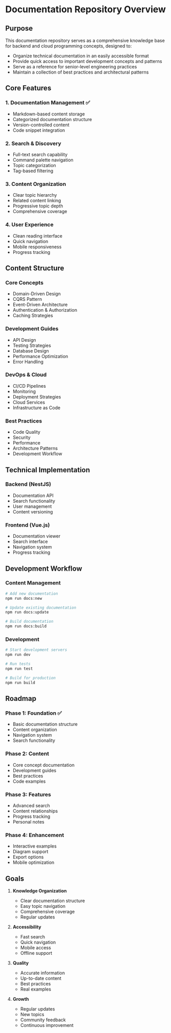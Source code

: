 # Documentation Repository Overview

## Purpose

This documentation repository serves as a comprehensive knowledge base for backend and cloud programming concepts, designed to:

- Organize technical documentation in an easily accessible format
- Provide quick access to important development concepts and patterns
- Serve as a reference for senior-level engineering practices
- Maintain a collection of best practices and architectural patterns

## Core Features

### 1. Documentation Management ✅

- Markdown-based content storage
- Categorized documentation structure
- Version-controlled content
- Code snippet integration

### 2. Search & Discovery

- Full-text search capability
- Command palette navigation
- Topic categorization
- Tag-based filtering

### 3. Content Organization

- Clear topic hierarchy
- Related content linking
- Progressive topic depth
- Comprehensive coverage

### 4. User Experience

- Clean reading interface
- Quick navigation
- Mobile responsiveness
- Progress tracking

## Content Structure

### Core Concepts

- Domain-Driven Design
- CQRS Pattern
- Event-Driven Architecture
- Authentication & Authorization
- Caching Strategies

### Development Guides

- API Design
- Testing Strategies
- Database Design
- Performance Optimization
- Error Handling

### DevOps & Cloud

- CI/CD Pipelines
- Monitoring
- Deployment Strategies
- Cloud Services
- Infrastructure as Code

### Best Practices

- Code Quality
- Security
- Performance
- Architecture Patterns
- Development Workflow

## Technical Implementation

### Backend (NestJS)

- Documentation API
- Search functionality
- User management
- Content versioning

### Frontend (Vue.js)

- Documentation viewer
- Search interface
- Navigation system
- Progress tracking

## Development Workflow

### Content Management

```bash
# Add new documentation
npm run docs:new

# Update existing documentation
npm run docs:update

# Build documentation
npm run docs:build
```

### Development

```bash
# Start development servers
npm run dev

# Run tests
npm run test

# Build for production
npm run build
```

## Roadmap

### Phase 1: Foundation ✅

- Basic documentation structure
- Content organization
- Navigation system
- Search functionality

### Phase 2: Content

- Core concept documentation
- Development guides
- Best practices
- Code examples

### Phase 3: Features

- Advanced search
- Content relationships
- Progress tracking
- Personal notes

### Phase 4: Enhancement

- Interactive examples
- Diagram support
- Export options
- Mobile optimization

## Goals

1. **Knowledge Organization**

   - Clear documentation structure
   - Easy topic navigation
   - Comprehensive coverage
   - Regular updates

2. **Accessibility**

   - Fast search
   - Quick navigation
   - Mobile access
   - Offline support

3. **Quality**

   - Accurate information
   - Up-to-date content
   - Best practices
   - Real examples

4. **Growth**
   - Regular updates
   - New topics
   - Community feedback
   - Continuous improvement
